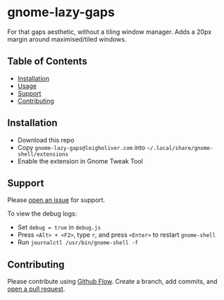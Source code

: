 
# gnome-lazy-gaps

For that gaps aesthetic, without a tiling window manager. Adds a 20px margin around maximised/tiled windows.


## Table of Contents

- [Installation](#installation)
- [Usage](#usage)
- [Support](#support)
- [Contributing](#contributing)


## Installation

* Download this repo
* Copy `gnome-lazy-gaps@leigholiver.com` into `~/.local/share/gnome-shell/extensions`
* Enable the extension in Gnome Tweak Tool


## Support

Please [open an issue](https://github.com/leigholiver/gnome-lazy-gaps/issues/new) for support.

To view the debug logs:
* Set `debug = true` in `debug.js`
* Press `<Alt> + <F2>`, type `r`, and press `<Enter>` to restart `gnome-shell`
* Run `journalctl /usr/bin/gnome-shell -f`


## Contributing

Please contribute using [Github Flow](https://guides.github.com/introduction/flow/). Create a branch, add commits, and [open a pull request](https://github.com/leigholiver/gnome-lazy-gaps/compare/).
